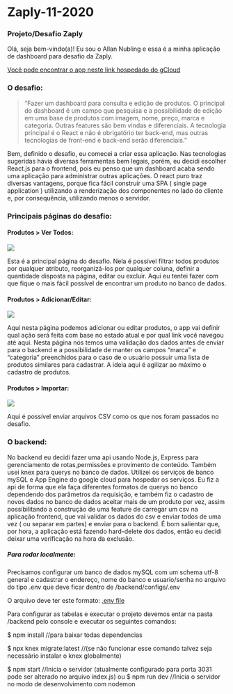 # Zaply-11-2020
### Projeto/Desafio Zaply
Olá, seja bem-vindo(a)! Eu  sou o Allan Nubling e essa é a minha aplicação de dashboard para desafio da Zaply.

[Você pode encontrar o app neste link hospedado do gCloud](https://zaply-295212.rj.r.appspot.com/#/)

### O desafio:
> “Fazer um dashboard para consulta e edição de produtos.
O principal do dashboard é um campo que pesquisa e a possibilidade de edição em uma base de produtos com imagem, nome, preço, marca e categoria. Outras features são bem vindas e diferenciais.
A tecnologia principal é o React e não é obrigatório ter back-end, mas outras tecnologias de front-end e back-end serão diferenciais.”

Bem, definido o desafio, eu comecei a criar essa aplicação. Nas tecnologias sugeridas havia diversas ferramentas bem legais, porém, eu decidi escolher React.js para o frontend, pois eu penso que um dashboard acaba sendo uma aplicação para administrar outras aplicações. O react puro traz diversas vantagens, porque fica fácil construir uma SPA ( single page application ) utilizando a renderização dos componentes no lado do cliente e, por consequência, utilizando menos o servidor.

### Principais páginas do desafio:
#### Produtos > Ver Todos:
![](https://zaply-295212.rj.r.appspot.com/static/media/screenshot1.e1f7d148.png)

Esta é a principal página do desafio. Nela é possível filtrar todos produtos por qualquer atributo, reorganizá-los por qualquer coluna, definir a quantidade disposta na página, editar ou excluir. Aqui eu tentei fazer com que fique o mais fácil possível de encontrar um produto no banco de dados.

#### Produtos > Adicionar/Editar:
![](https://zaply-295212.rj.r.appspot.com/static/media/screenshot2.e976d01c.png)

Aqui nesta página podemos adicionar ou editar produtos, o app vai definir qual ação será feita com base no estado atual e por qual link você navegou até aqui. Nesta página nós temos uma validação dos dados antes de enviar para o backend e a possibilidade de manter os campos “marca” e “categoria” preenchidos para o caso de o usuário possuir uma lista de produtos similares para cadastrar. A ideia aqui é agilizar ao máximo o cadastro de produtos.

#### Produtos > Importar:

![](https://zaply-295212.rj.r.appspot.com/static/media/screenshot3.d9a28861.png)

Aqui é possível enviar arquivos CSV como os que nos foram passados no desafio.


### O backend:

No backend eu decidi fazer uma api usando Node.js, Express para gerenciamento de rotas,permissões e provimento de conteúdo. Também usei knex para querys no banco de dados. 
Utilizei os serviços de banco mySQL e App Engine do google cloud para hospedar os serviços.
Eu fiz a api de forma que ela faça diferentes formatos de querys no banco dependendo dos parâmetros da requisição, e também fiz o cadastro de novos dados no banco de dados aceitar mais de um produto por vez, assim possibilitando a construção de uma feature de carregar um csv na aplicação frontend, que vai validar os dados do csv e enviar todos de uma  vez ( ou separar em partes) e enviar para o backend.
É bom salientar que, por hora, a aplicação está fazendo hard-delete dos dados, então eu decidi deixar uma verificação na hora da exclusão.



##### Para rodar localmente:
Precisamos configurar um banco de dados mySQL com um schema utf-8 general e cadastrar o endereço, nome do banco e usuario/senha no arquivo do tipo .env que deve ficar dentro de /backend/configs/.env

O arquivo deve ter este formato: [.env file](https://github.com/allan-nubling/Zaply-11-2020/blob/env-arquivo/backend/configs/.env)

Para configurar as tabelas e executar o projeto devemos entar na pasta /backend pelo console e executar os seguintes comandos:
 
$ npm install //para baixar todas dependencias

$ npx knex migrate:latest //(se não funcionar esse comando talvez seja necessário instalar o knex globalmente)
 
$ npm start //Inicia o servidor (atualmente configurado para porta 3031 pode ser alterado no arquivo index.js)
 ou
$ npm run dev //Inicia o servidor no modo de desenvolvimento com nodemon
 
 
 

